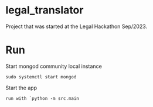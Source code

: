 # legal_translator
Project that was started at the Legal Hackathon Sep/2023.

# Run

Start mongod community local instance

```sudo systemctl start mongod```

Start the app

```run with `python -m src.main```
